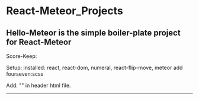 # React-Meteor_Projects

Hello-Meteor is the simple boiler-plate project for React-Meteor 
----------------------------------------------------------------------------------------------
Score-Keep:  

Setup: 
installed: react, react-dom, numeral, react-flip-move, meteor add fourseven:scss

Add: "<meta name="viewport" content="width=device-width, initial-scale=1">" in header html file. 


-----------------------------------------------------------------------------------------------


